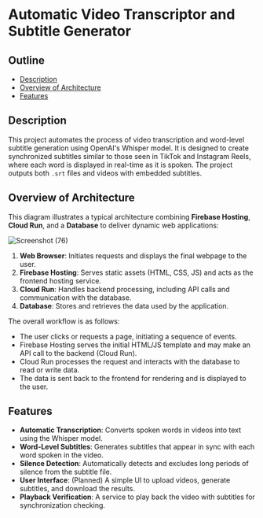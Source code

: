 # Automatic Video Transcriptor and Subtitle Generator

## Outline

- [Description](#description)
- [Overview of Architecture](#overview_of_architecture)
- [Features](#features)

## Description

This project automates the process of video transcription and word-level subtitle generation using OpenAI's Whisper model. It is designed to create synchronized subtitles similar to those seen in TikTok and Instagram Reels, where each word is displayed in real-time as it is spoken. The project outputs both `.srt` files and videos with embedded subtitles.

## Overview of Architecture

This diagram illustrates a typical architecture combining **Firebase Hosting**, **Cloud Run**, and a **Database** to deliver dynamic web applications:

![Screenshot (76)](https://github.com/user-attachments/assets/133beb3d-bc92-4fe2-aa25-7993d9143b10)

1. **Web Browser**: Initiates requests and displays the final webpage to the user.
2. **Firebase Hosting**: Serves static assets (HTML, CSS, JS) and acts as the frontend hosting service.
3. **Cloud Run**: Handles backend processing, including API calls and communication with the database.
4. **Database**: Stores and retrieves the data used by the application.

The overall workflow is as follows:
- The user clicks or requests a page, initiating a sequence of events.
- Firebase Hosting serves the initial HTML/JS template and may make an API call to the backend (Cloud Run).
- Cloud Run processes the request and interacts with the database to read or write data.
- The data is sent back to the frontend for rendering and is displayed to the user.

## Features

- **Automatic Transcription**: Converts spoken words in videos into text using the Whisper model.
- **Word-Level Subtitles**: Generates subtitles that appear in sync with each word spoken in the video.
- **Silence Detection**: Automatically detects and excludes long periods of silence from the subtitle file.
- **User Interface**: (Planned) A simple UI to upload videos, generate subtitles, and download the results.
- **Playback Verification**: A service to play back the video with subtitles for synchronization checking.
